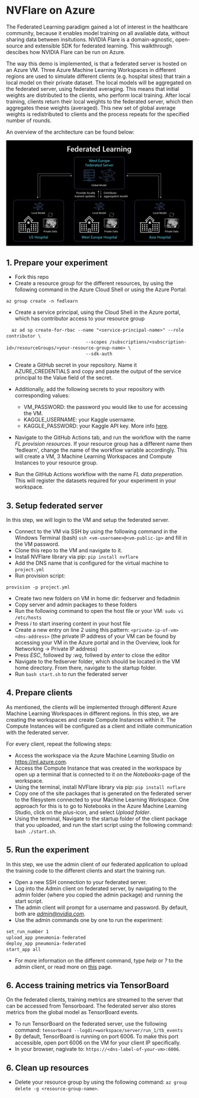 # NVFlare on Azure

The Federated Learning paradigm gained a lot of interest in the healthcare community, because it enables model training on all available data, without sharing data between insitutions. 
NVIDIA Flare is a domain-agnostic, open-source and extensible SDK for federated learning. This walkthrough descibes how NVIDIA Flare can be run on Azure.

The way this demo is implemented, is that a federated server is hosted on an Azure VM. 
Three Azure Machine Learning Workspaces in different regions are used to simulate different clients (e.g. hospital sites) that train a local model on their private dataset.
The local models will be aggregated on the federated server, using federated averaging. This means that initial weights are distributed to the clients, who perform local training.
After local training, clients return their local weights to the federated server, which then aggregates these weights (averaged). This new set of global average weights is redistributed to clients and the process repeats for the specified number of rounds.

An overview of the architecture can be found below:

![Solution overview!](fedlearn.jpg "Solution overview")

## 1. Prepare your experiment
- Fork this repo
- Create a resource group for the different resources, by using the following command in the Azure Cloud Shell or using the Azure Portal:
```
az group create -n fedlearn
```

- Create a service principal, using the Cloud Shell in the Azure portal, which has contributor access to your resource group

```
  az ad sp create-for-rbac --name "<service-principal-name>" --role contributor \
                              --scopes /subscriptions/<subscription-id>/resourceGroups/<your-resource-group-name> \
                              --sdk-auth
```
- Create a GitHub secret in your repository. Name it AZURE_CREDENTIALS and copy and paste the output of the service principal to the Value field of the secret.
- Additionally, add the following secrets to your repository with corresponding values:
  - VM_PASSWORD: the password you would like to use for accessing the VM.
  - KAGGLE_USERNAME: your Kaggle username.
  - KAGGLE_PASSWORD: your Kaggle API key. More info [here](https://www.kaggle.com/docs/api).
- Navigate to the GitHub Actions tab, and run the workflow with the name *FL provision resources*. If your resource group has a different name then 'fedlearn', change the name of the workflow variable accordingly. This will create a VM, 3 Machine Learning Workspaces and Compute Instances to your resource group.

- Run the GitHub Actions workflow with the name *FL data preperation*. This will register the datasets required for your experiment in your workspace.

## 3. Setup federated server
In this step, we will login to the VM and setup the federated server.

- Connect to the VM via SSH by using the following command in the Windows Terminal (bash) `ssh <vm-username>@<vm-public-ip>` and fill in the VM password.
- Clone this repo to the VM and navigate to it.
- Install NVFlare library via pip: `pip install nvflare`
- Add the DNS name that is configured for the virtual machine to `project.yml`
- Run provision script:
```
provision -p project.yml
```
- Create two new folders on VM in home dir: fedserver and fedadmin
- Copy server and admin packages to these folders
- Run the following command to open the host file or your VM: `sudo vi /etc/hosts`
- Press *i* to start insering content in your host file
- Create a new entry on line 2 using this pattern: `<private-ip-of-vm> <dns-address>` (the private IP address of your VM can be found by accessing your VM in the Azure portal and in the Overview, look for Networking -> Private IP address)
- Press *ESC*, followed by *:wq*, follwed by *enter* to close the editor
- Navigate to the fedserver folder, which should be located in the VM home directory. From there, navigate to the startup folder.
- Run `bash start.sh` to run the federated server

## 4. Prepare clients
As mentioned, the clients will be implemented through different Azure Machine Learning Workspaces in different regions. In this step, we are creating the workspaces and create Compute Instances within it. 
The Compute Instances will be configured as a client and initiate communication with the federated server.

For every client, repeat the following steps:
- Access the workspace via the Azure Machine Learning Studio on https://ml.azure.com.
- Access the Compute Instance that was created in the workspace by open up a terminal that is connected to it on the *Notebooks*-page of the workspace.
- Using the terminal, install NVFlare library via pip: `pip install nvflare`
- Copy one of the site packages that is generated on the federated server to the filesystem connected to your Machine Learning Workspace. One approach for this is to go to Notebooks in the Azure Machine Learning Studio, click on the *plus*-icon, and select *Upload folder*.
- Using the terminal, Navigate to the startup folder of the client package that you uploaded, and run the start script using the following command: `bash ./start.sh`.

## 5. Run the experiment
In this step, we use the admin client of our federated application to upload the training code to the different clients and start the training run.

- Open a new SSH connection to your federated server.
- Log into the Admin client on federated server, by navigating to the admin folder (where you copied the admin package) and running the start script.
- The admin client will prompt for a username and password. By default, both are *admin@nvidia.com*.
- Use the admin commands one by one to run the experiment:

```
set_run_number 1
upload_app pneumonia-federated
deploy_app pneumonia-federated
start_app all
```
- For more information on the different command, type *help* or *?* to the admin client, or read more on [this](https://nvidia.github.io/NVFlare/user_guide/admin_commands.html) page.

## 6. Access training metrics via TensorBoard
On the federated clients, training metrics are streamed to the server that can be accessed from Tensorboard. The federated server also stores metrics from the global model as TensorBoard events.

- To run TensorBoard on the federated server, use the following command: `tensorboard --logdir=workspace/server/run_1/tb_events`
- By default, TensorBoard is running on port 6006. To make this port accessible, open port 6006 on the VM for your client IP specifically.
- In your browser, nagivate to: `https://<dns-label-of-your-vm>:6006`.

## 6. Clean up resources

- Delete your resource group by using the following command: `az group delete -g <resource-group-name>`.
